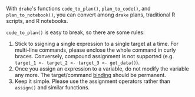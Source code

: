 With `drake`'s functions `code_to_plan()`, `plan_to_code()`, and `plan_to_notebook()`, you can convert among `drake` plans, traditional R scripts, and R notebooks.

`code_to_plan()` is easy to break, so there are some rules:

1. Stick to ssigning a single expression to a single target at a time. For multi-line commands, please enclose the whole command in curly braces. Conversely, compound assignment is not supported (e.g. `target_1 <- target_2 <- target_3 <- get_data()`).
2. Once you assign an expression to a variable, do not modify the variable any more. The target/command [binding](https://cs.stackexchange.com/questions/39525/what-is-the-difference-between-assignment-valuation-and-name-binding) should be permanent.
3. Keep it simple. Please use the assignment operators rather than `assign()` and similar functions.


